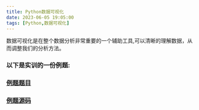 ```yaml
---
title: Python数据可视化
date: 2023-06-05 19:05:00
tags: [Python,数据可视化]
---
```

数据可视化是在整个数据分析非常重要的一个辅助工具,可以清晰的理解数据，从而调整我们的分析方法。

### 以下是实训的一份例题:
### [例题题目](/Blog/Big-Data-Competition/Python-Data-Visualization/example/)
### [例题源码](/Blog/Big-Data-Competition/Python-Data-Visualization/example_code/)